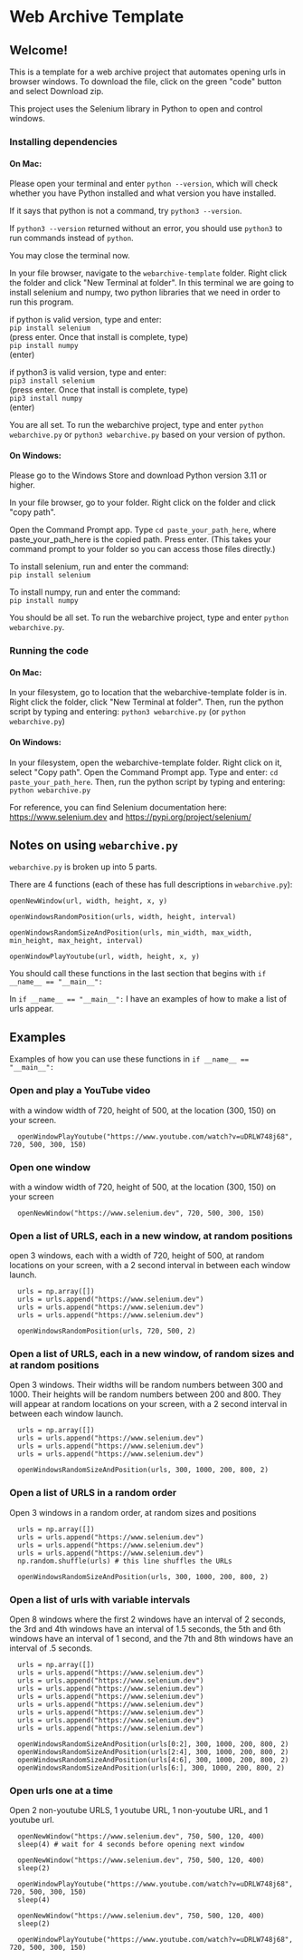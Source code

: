 # Web Archive Template

## Welcome!
This is a template for a web archive project that automates opening urls in browser windows. To download the file, click on the green "code" button and select Download zip.

This project uses the Selenium library in Python to open and control windows.

### Installing dependencies
#### On Mac:

Please open your terminal and enter `python --version`, which will check whether you have Python installed and what version you have installed.

If it says that python is not a command, try `python3 --version`.

If `python3 --version` returned without an error, you should use `python3` to run commands instead of `python`.

You may close the terminal now.

In your file browser, navigate to the `webarchive-template` folder. Right click the folder and click "New Terminal at folder". In this terminal we are going to install selenium and numpy, two python libraries that we need in order to run this program.

if python is valid version, type and enter: \
`pip install selenium` \
(press enter. Once that install is complete, type) \
`pip install numpy`\
(enter)

if python3 is valid version, type and enter: \
`pip3 install selenium` \
(press enter. Once that install is complete, type) \
`pip3 install numpy`\
(enter)

You are all set. To run the webarchive project, type and enter `python webarchive.py` or `python3 webarchive.py` based on your version of python.

#### On Windows:
Please go to the Windows Store and download Python version 3.11 or higher.

In your file browser, go to your folder. Right click on the folder and click "copy path".

Open the Command Prompt app. Type `cd paste_your_path_here`, where paste_your_path_here is the copied path. Press enter. (This takes your command prompt to your folder so you can access those files directly.)

To install selenium, run and enter the command:\
`pip install selenium`

To install numpy, run and enter the command:\
`pip install numpy`

You should be all set. To run the webarchive project, type and enter `python webarchive.py`.

### Running the code
#### On Mac:
In your filesystem, go to location that the webarchive-template folder is in. Right click the folder, click "New Terminal at folder". Then, run the python script by typing and entering: `python3 webarchive.py` (or `python webarchive.py`)

#### On Windows:
In your filesystem, open the webarchive-template folder. Right click on it, select "Copy path". Open the Command Prompt app. Type and enter: `cd paste_your_path_here`. Then, run the python script by typing and entering: `python webarchive.py`


For reference, you can find Selenium documentation here: https://www.selenium.dev and https://pypi.org/project/selenium/

## Notes on using `webarchive.py`
`webarchive.py` is broken up into 5 parts.

There are 4 functions (each of these has full descriptions in `webarchive.py`):

`openNewWindow(url, width, height, x, y)`

`openWindowsRandomPosition(urls, width, height, interval)`

`openWindowsRandomSizeAndPosition(urls, min_width, max_width, min_height, max_height, interval)`

`openWindowPlayYoutube(url, width, height, x, y)`

You should call these functions in the last section that begins with `if __name__ == "__main__":`

In `if __name__ == "__main__":` I have an examples of how to make a list of urls appear.

## Examples

Examples of how you can use these functions in `if __name__ == "__main__":`

### Open and play a YouTube video
with a window width of 720, height of 500, at the location (300, 150) on your screen.
```
  openWindowPlayYoutube("https://www.youtube.com/watch?v=uDRLW748j68", 720, 500, 300, 150)
```

### Open one window
with a window width of 720, height of 500, at the location (300, 150) on your screen
```
  openNewWindow("https://www.selenium.dev", 720, 500, 300, 150)
```

### Open a list of URLS, each in a new window, at random positions
open 3 windows, each with a width of 720, height of 500, at random locations on your screen, with a 2 second interval in between each window launch.
```
  urls = np.array([])
  urls = urls.append("https://www.selenium.dev")
  urls = urls.append("https://www.selenium.dev")
  urls = urls.append("https://www.selenium.dev")

  openWindowsRandomPosition(urls, 720, 500, 2)
```

### Open a list of URLS, each in a new window, of random sizes and at random positions
Open 3 windows. Their widths will be random numbers between 300 and 1000. Their heights will be random numbers between 200 and 800. They will appear at random locations on your screen, with a 2 second interval in between each window launch.
```
  urls = np.array([])
  urls = urls.append("https://www.selenium.dev")
  urls = urls.append("https://www.selenium.dev")
  urls = urls.append("https://www.selenium.dev")

  openWindowsRandomSizeAndPosition(urls, 300, 1000, 200, 800, 2)
```

### Open a list of URLS in a random order
Open 3 windows in a random order, at random sizes and positions
```
  urls = np.array([])
  urls = urls.append("https://www.selenium.dev")
  urls = urls.append("https://www.selenium.dev")
  urls = urls.append("https://www.selenium.dev")
  np.random.shuffle(urls) # this line shuffles the URLs

  openWindowsRandomSizeAndPosition(urls, 300, 1000, 200, 800, 2)
```

### Open a list of urls with variable intervals
Open 8 windows where the first 2 windows have an interval of 2 seconds, the 3rd and 4th windows have an interval of 1.5 seconds, the 5th and 6th windows have an interval of 1 second, and the 7th and 8th windows have an interval of .5 seconds.
```
  urls = np.array([])
  urls = urls.append("https://www.selenium.dev")
  urls = urls.append("https://www.selenium.dev")
  urls = urls.append("https://www.selenium.dev")
  urls = urls.append("https://www.selenium.dev")
  urls = urls.append("https://www.selenium.dev")
  urls = urls.append("https://www.selenium.dev")
  urls = urls.append("https://www.selenium.dev")
  urls = urls.append("https://www.selenium.dev")

  openWindowsRandomSizeAndPosition(urls[0:2], 300, 1000, 200, 800, 2)
  openWindowsRandomSizeAndPosition(urls[2:4], 300, 1000, 200, 800, 2)
  openWindowsRandomSizeAndPosition(urls[4:6], 300, 1000, 200, 800, 2)
  openWindowsRandomSizeAndPosition(urls[6:], 300, 1000, 200, 800, 2)

```

### Open urls one at a time
Open 2 non-youtube URLS, 1 youtube URL, 1 non-youtube URL, and 1 youtube url.
```
  openNewWindow("https://www.selenium.dev", 750, 500, 120, 400)
  sleep(4) # wait for 4 seconds before opening next window

  openNewWindow("https://www.selenium.dev", 750, 500, 120, 400)
  sleep(2)

  openWindowPlayYoutube("https://www.youtube.com/watch?v=uDRLW748j68", 720, 500, 300, 150)
  sleep(4)

  openNewWindow("https://www.selenium.dev", 750, 500, 120, 400)
  sleep(2)

  openWindowPlayYoutube("https://www.youtube.com/watch?v=uDRLW748j68", 720, 500, 300, 150)

```
